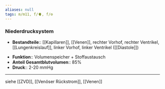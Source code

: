 ```yaml
---
aliases: null
tags: m/m11, f/🫀, f/⚙️
---
```

### Niederdrucksystem
- **Bestandteile**:: [[Kapillaren]], [[Venen]], rechter Vorhof, rechter Ventrikel, [[Lungenkreislauf]], linker Vorhof, linker Ventrikel ([[Diastole]])
<!--SR:!2023-01-08,4,270-->
- **Funktion**:: Volumenspeicher + Stoffaustausch
- **Anteil Gesamtblutvolumen**:: 85%
- **Druck**:: 2-20 mmHg
---
siehe [[ZVD]], [[Venöser Rückstrom]], [[Venen]]